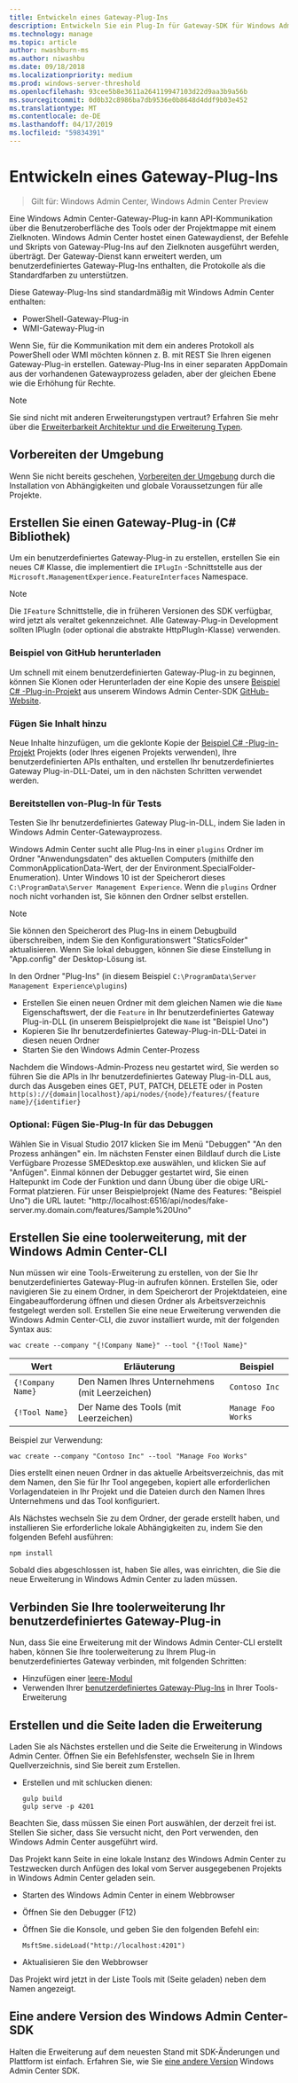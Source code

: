 ```yaml
---
title: Entwickeln eines Gateway-Plug-Ins
description: Entwickeln Sie ein Plug-In für Gateway-SDK für Windows Admin Center (Projekt Honolulu)
ms.technology: manage
ms.topic: article
author: nwashburn-ms
ms.author: niwashbu
ms.date: 09/18/2018
ms.localizationpriority: medium
ms.prod: windows-server-threshold
ms.openlocfilehash: 93cee5b8e3611a264119947103d22d9aa3b9a56b
ms.sourcegitcommit: 0d0b32c8986ba7db9536e0b8648d4ddf9b03e452
ms.translationtype: MT
ms.contentlocale: de-DE
ms.lasthandoff: 04/17/2019
ms.locfileid: "59834391"
---
```

# <a name="develop-a-gateway-plugin"></a>Entwickeln eines Gateway-Plug-Ins

>Gilt für: Windows Admin Center, Windows Admin Center Preview

Eine Windows Admin Center-Gateway-Plug-in kann API-Kommunikation über die Benutzeroberfläche des Tools oder der Projektmappe mit einem Zielknoten.  Windows Admin Center hostet einen Gatewaydienst, der Befehle und Skripts von Gateway-Plug-Ins auf den Zielknoten ausgeführt werden, überträgt. Der Gateway-Dienst kann erweitert werden, um benutzerdefiniertes Gateway-Plug-Ins enthalten, die Protokolle als die Standardfarben zu unterstützen.

Diese Gateway-Plug-Ins sind standardmäßig mit Windows Admin Center enthalten:

* PowerShell-Gateway-Plug-in
* WMI-Gateway-Plug-in

Wenn Sie, für die Kommunikation mit dem ein anderes Protokoll als PowerShell oder WMI möchten können z. B. mit REST Sie Ihren eigenen Gateway-Plug-in erstellen.  Gateway-Plug-Ins in einer separaten AppDomain aus der vorhandenen Gatewayprozess geladen, aber der gleichen Ebene wie die Erhöhung für Rechte.

> [!NOTE]
> Sie sind nicht mit anderen Erweiterungstypen vertraut? Erfahren Sie mehr über die [Erweiterbarkeit Architektur und die Erweiterung Typen](understand-extensions.md).

## <a name="prepare-your-environment"></a>Vorbereiten der Umgebung

Wenn Sie nicht bereits geschehen, [Vorbereiten der Umgebung](prepare-development-environment.md) durch die Installation von Abhängigkeiten und globale Voraussetzungen für alle Projekte.

## <a name="create-a-gateway-plugin-c-library"></a>Erstellen Sie einen Gateway-Plug-in (C# Bibliothek)

Um ein benutzerdefiniertes Gateway-Plug-in zu erstellen, erstellen Sie ein neues C# Klasse, die implementiert die ```IPlugIn``` -Schnittstelle aus der ```Microsoft.ManagementExperience.FeatureInterfaces``` Namespace.  

> [!NOTE]
> Die ```IFeature``` Schnittstelle, die in früheren Versionen des SDK verfügbar, wird jetzt als veraltet gekennzeichnet.  Alle Gateway-Plug-in Development sollten IPlugIn (oder optional die abstrakte HttpPlugIn-Klasse) verwenden.

### <a name="download-sample-from-github"></a>Beispiel von GitHub herunterladen

Um schnell mit einem benutzerdefinierten Gateway-Plug-in zu beginnen, können Sie Klonen oder Herunterladen der eine Kopie des unsere [Beispiel C# -Plug-in-Projekt](https://github.com/Microsoft/windows-admin-center-sdk/tree/master/GatewayPluginExample/Plugin) aus unserem Windows Admin Center-SDK [GitHub-Website](https://aka.ms/wacsdk).

### <a name="add-content"></a>Fügen Sie Inhalt hinzu

Neue Inhalte hinzufügen, um die geklonte Kopie der [Beispiel C# -Plug-in-Projekt](https://github.com/Microsoft/windows-admin-center-sdk/tree/master/GatewayPluginExample/Plugin) Projekts (oder Ihres eigenen Projekts verwenden), Ihre benutzerdefinierten APIs enthalten, und erstellen Ihr benutzerdefiniertes Gateway Plug-in-DLL-Datei, um in den nächsten Schritten verwendet werden.

### <a name="deploy-plugin-for-testing"></a>Bereitstellen von-Plug-In für Tests

Testen Sie Ihr benutzerdefiniertes Gateway Plug-in-DLL, indem Sie laden in Windows Admin Center-Gatewayprozess.

Windows Admin Center sucht alle Plug-Ins in einer ```plugins``` Ordner im Ordner "Anwendungsdaten" des aktuellen Computers (mithilfe den CommonApplicationData-Wert, der der Environment.SpecialFolder-Enumeration). Unter Windows 10 ist der Speicherort dieses ```C:\ProgramData\Server Management Experience```.  Wenn die ```plugins``` Ordner noch nicht vorhanden ist, Sie können den Ordner selbst erstellen.

> [!NOTE]
> Sie können den Speicherort des Plug-Ins in einem Debugbuild überschreiben, indem Sie den Konfigurationswert "StaticsFolder" aktualisieren. Wenn Sie lokal debuggen, können Sie diese Einstellung in "App.config" der Desktop-Lösung ist. 

In den Ordner "Plug-Ins" (in diesem Beispiel ```C:\ProgramData\Server Management Experience\plugins```)

* Erstellen Sie einen neuen Ordner mit dem gleichen Namen wie die ```Name``` Eigenschaftswert, der die ```Feature``` in Ihr benutzerdefiniertes Gateway Plug-in-DLL (in unserem Beispielprojekt die ```Name``` ist "Beispiel Uno")
* Kopieren Sie Ihr benutzerdefiniertes Gateway-Plug-in-DLL-Datei in diesen neuen Ordner
* Starten Sie den Windows Admin Center-Prozess

Nachdem die Windows-Admin-Prozess neu gestartet wird, Sie werden so führen Sie die APIs in Ihr benutzerdefiniertes Gateway Plug-in-DLL aus, durch das Ausgeben eines GET, PUT, PATCH, DELETE oder in Posten ```http(s)://{domain|localhost}/api/nodes/{node}/features/{feature name}/{identifier}```

### <a name="optional-attach-to-plugin-for-debugging"></a>Optional: Fügen Sie-Plug-In für das Debuggen

Wählen Sie in Visual Studio 2017 klicken Sie im Menü "Debuggen" "An den Prozess anhängen" ein. Im nächsten Fenster einen Bildlauf durch die Liste Verfügbare Prozesse SMEDesktop.exe auswählen, und klicken Sie auf "Anfügen". Einmal können der Debugger gestartet wird, Sie einen Haltepunkt im Code der Funktion und dann Übung über die obige URL-Format platzieren. Für unser Beispielprojekt (Name des Features: "Beispiel Uno") die URL lautet: "http://localhost:6516/api/nodes/fake-server.my.domain.com/features/Sample%20Uno"

## <a name="create-a-tool-extension-with-the-windows-admin-center-cli"></a>Erstellen Sie eine toolerweiterung, mit der Windows Admin Center-CLI ##

Nun müssen wir eine Tools-Erweiterung zu erstellen, von der Sie Ihr benutzerdefiniertes Gateway-Plug-in aufrufen können.  Erstellen Sie, oder navigieren Sie zu einem Ordner, in dem Speicherort der Projektdateien, eine Eingabeaufforderung öffnen und diesen Ordner als Arbeitsverzeichnis festgelegt werden soll.  Erstellen Sie eine neue Erweiterung verwenden die Windows Admin Center-CLI, die zuvor installiert wurde, mit der folgenden Syntax aus:

```
wac create --company "{!Company Name}" --tool "{!Tool Name}"
```

| Wert | Erläuterung | Beispiel |
| ----- | ----------- | ------- |
| ```{!Company Name}``` | Den Namen Ihres Unternehmens (mit Leerzeichen) | ```Contoso Inc``` |
| ```{!Tool Name}``` | Der Name des Tools (mit Leerzeichen) | ```Manage Foo Works``` |

Beispiel zur Verwendung:

```
wac create --company "Contoso Inc" --tool "Manage Foo Works"
```

Dies erstellt einen neuen Ordner in das aktuelle Arbeitsverzeichnis, das mit dem Namen, den Sie für Ihr Tool angegeben, kopiert alle erforderlichen Vorlagendateien in Ihr Projekt und die Dateien durch den Namen Ihres Unternehmens und das Tool konfiguriert.  

Als Nächstes wechseln Sie zu dem Ordner, der gerade erstellt haben, und installieren Sie erforderliche lokale Abhängigkeiten zu, indem Sie den folgenden Befehl ausführen:

```
npm install
```

Sobald dies abgeschlossen ist, haben Sie alles, was einrichten, die Sie die neue Erweiterung in Windows Admin Center zu laden müssen. 

## <a name="connect-your-tool-extension-to-your-custom-gateway-plugin"></a>Verbinden Sie Ihre toolerweiterung Ihr benutzerdefiniertes Gateway-Plug-in

Nun, dass Sie eine Erweiterung mit der Windows Admin Center-CLI erstellt haben, können Sie Ihre toolerweiterung zu Ihrem Plug-in benutzerdefiniertes Gateway verbinden, mit folgenden Schritten:

- Hinzufügen einer [leere-Modul](guides\add-module.md)
- Verwenden Ihrer [benutzerdefiniertes Gateway-Plug-Ins](guides\use-custom-gateway-plugin.md) in Ihrer Tools-Erweiterung
 
## <a name="build-and-side-load-your-extension"></a>Erstellen und die Seite laden die Erweiterung

Laden Sie als Nächstes erstellen und die Seite die Erweiterung in Windows Admin Center.  Öffnen Sie ein Befehlsfenster, wechseln Sie in Ihrem Quellverzeichnis, sind Sie bereit zum Erstellen.

* Erstellen und mit schlucken dienen:

    ```
    gulp build
    gulp serve -p 4201
    ```

Beachten Sie, dass müssen Sie einen Port auswählen, der derzeit frei ist. Stellen Sie sicher, dass Sie versucht nicht, den Port verwenden, den Windows Admin Center ausgeführt wird.

Das Projekt kann Seite in eine lokale Instanz des Windows Admin Center zu Testzwecken durch Anfügen des lokal vom Server ausgegebenen Projekts in Windows Admin Center geladen sein.

* Starten des Windows Admin Center in einem Webbrowser
* Öffnen Sie den Debugger (F12)
* Öffnen Sie die Konsole, und geben Sie den folgenden Befehl ein:

    ```
    MsftSme.sideLoad("http://localhost:4201")
    ```

*   Aktualisieren Sie den Webbrowser

Das Projekt wird jetzt in der Liste Tools mit (Seite geladen) neben dem Namen angezeigt.

## <a name="target-a-different-version-of-the-windows-admin-center-sdk"></a>Eine andere Version des Windows Admin Center-SDK

Halten die Erweiterung auf dem neuesten Stand mit SDK-Änderungen und Plattform ist einfach.  Erfahren Sie, wie Sie [eine andere Version](target-sdk-version.md) Windows Admin Center SDK.